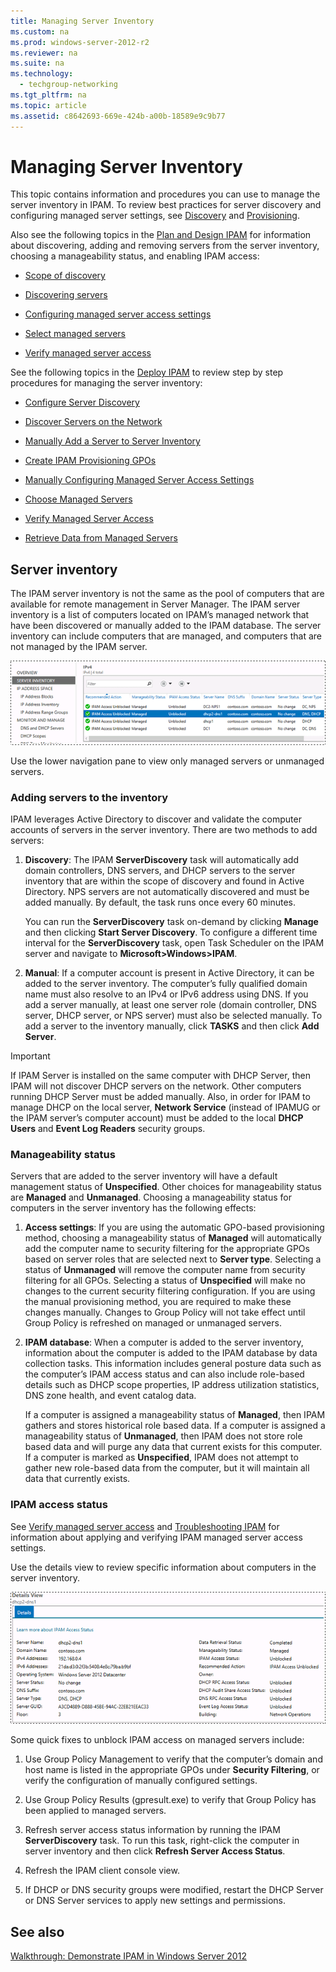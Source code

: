 ```yaml
---
title: Managing Server Inventory
ms.custom: na
ms.prod: windows-server-2012-r2
ms.reviewer: na
ms.suite: na
ms.technology: 
  - techgroup-networking
ms.tgt_pltfrm: na
ms.topic: article
ms.assetid: c8642693-669e-424b-a00b-18589e9c9b77
---
```

# Managing Server Inventory
This topic contains information and procedures you can use to manage the server inventory in IPAM. To review best practices for server discovery and configuring managed server settings, see [Discovery](../Topic/Best-Practices.md#discovery) and [Provisioning](../Topic/Best-Practices.md#provisioning).  
  
Also see the following topics in the [Plan and Design IPAM](../Topic/Plan-and-Design-IPAM.md) for information about discovering, adding and removing servers from the server inventory, choosing a manageability status, and enabling IPAM access:  
  
-   [Scope of discovery](../Topic/Getting-Started-with-IPAM.md#scope_of_discovery)  
  
-   [Discovering servers](../Topic/Getting-Started-with-IPAM.md#discoverying_servers)  
  
-   [Configuring managed server access settings](../Topic/Getting-Started-with-IPAM.md#configure_method)  
  
-   [Select managed servers](../Topic/Getting-Started-with-IPAM.md#select_managed_servers)  
  
-   [Verify managed server access](../Topic/Getting-Started-with-IPAM.md#verify_access)  
  
See the following topics in the [Deploy IPAM](../Topic/Deploy-IPAM.md) to review step by step procedures for managing the server inventory:  
  
-   [Configure Server Discovery](../Topic/Configure-Server-Discovery.md)  
  
-   [Discover Servers on the Network](../Topic/Discover-Servers-on-the-Network.md)  
  
-   [Manually Add a Server to Server Inventory](../Topic/Manually-Add-a-Server-to-Server-Inventory.md)  
  
-   [Create IPAM Provisioning GPOs](../Topic/Create-IPAM-Provisioning-GPOs.md)  
  
-   [Manually Configuring Managed Server Access Settings](../Topic/Manually-Configuring-Managed-Server-Access-Settings.md)  
  
-   [Choose Managed Servers](../Topic/Choose-Managed-Servers.md)  
  
-   [Verify Managed Server Access](../Topic/Verify-Managed-Server-Access.md)  
  
-   [Retrieve Data from Managed Servers](../Topic/Retrieve-Data-from-Managed-Servers.md)  
  
## Server inventory  
The IPAM server inventory is not the same as the pool of computers that are available for remote management in Server Manager.  The IPAM server inventory is a list of computers located on IPAM’s managed network that have been discovered or manually added to the IPAM database. The server inventory can include computers that are managed, and computers that are not managed by the IPAM server.  
  
![](../Image/IPAM_svr-inventory.gif)  
  
Use the lower navigation pane to view only managed servers or unmanaged servers.  
  
### Adding servers to the inventory  
IPAM leverages Active Directory to discover and validate the computer accounts of servers in the server inventory. There are two methods to add servers:  
  
1.  **Discovery**: The IPAM **ServerDiscovery** task will automatically add domain controllers, DNS servers, and DHCP servers to the server inventory that are within the scope of discovery and found in Active Directory. NPS servers are not automatically discovered and must be added manually. By default, the task runs once every 60 minutes.  
  
    You can run the **ServerDiscovery** task on\-demand by clicking **Manage** and then clicking **Start Server Discovery**. To configure a different time interval for the **ServerDiscovery** task, open Task Scheduler on the IPAM server and navigate to **Microsoft>Windows>IPAM**.  
  
2.  **Manual**: If a computer account is present in Active Directory, it can be added to the server inventory. The computer’s fully qualified domain name must also resolve to an IPv4 or IPv6 address using DNS. If you add a server manually, at least one server role \(domain controller, DNS server, DHCP server, or NPS server\) must also be selected manually. To add a server to the inventory manually, click **TASKS** and then click **Add Server**.  
  
> [!IMPORTANT]  
> If IPAM Server is installed on the same computer with DHCP Server, then IPAM will not discover DHCP servers on the network. Other computers running DHCP Server must be added manually. Also, in order for IPAM to manage DHCP on the local server, **Network Service** \(instead of IPAMUG or the IPAM server’s computer account\) must be added to the local **DHCP Users** and **Event Log Readers** security groups.  
  
### Manageability status  
Servers that are added to the server inventory will have a default management status of **Unspecified**. Other choices for manageability status are **Managed** and **Unmanaged**. Choosing a manageability status for computers in the server inventory has the following effects:  
  
1.  **Access settings**: If you are using the automatic GPO\-based provisioning method, choosing a manageability status of **Managed** will automatically add the computer name to security filtering for the appropriate GPOs based on server roles that are selected next to **Server type**. Selecting a status of **Unmanaged** will remove the computer name from security filtering for all GPOs. Selecting a status of **Unspecified** will make no changes to the current security filtering configuration. If you are using the manual provisioning method, you are required to make these changes manually. Changes to Group Policy will not take effect until Group Policy is refreshed on managed or unmanaged servers.  
  
2.  **IPAM database**: When a computer is added to the server inventory, information about the computer is added to the IPAM database by data collection tasks. This information includes general posture data such as the computer’s IPAM access status and can also include role\-based details such as DHCP scope properties, IP address utilization statistics, DNS zone health, and event catalog data.  
  
    If a computer is assigned a manageability status of **Managed**, then IPAM gathers and stores historical role based data. If a computer is assigned a manageability status of **Unmanaged**, then IPAM does not store role based data and will purge any data that current exists for this computer. If a computer is marked as **Unspecified**, IPAM does not attempt to gather new role\-based data from the computer, but it will maintain all data that currently exists.  
  
### IPAM access status  
See [Verify managed server access](../Topic/Getting-Started-with-IPAM.md#verify_access) and [Troubleshooting IPAM](../Topic/Troubleshooting-IPAM.md) for information about applying and verifying IPAM managed server access settings.  
  
Use the details view to review specific information about computers in the server inventory.  
  
![](../Image/IPAM_inv-details.gif)  
  
Some quick fixes to unblock IPAM access on managed servers include:  
  
1.  Use Group Policy Management to verify that the computer’s domain and host name is listed in the appropriate GPOs under **Security Filtering**, or verify the configuration of manually configured settings.  
  
2.  Use Group Policy Results \(gpresult.exe\) to verify that Group Policy has been applied to managed servers.  
  
3.  Refresh server access status information by running the IPAM **ServerDiscovery** task. To run this task, right\-click the computer in server inventory and then click **Refresh Server Access Status**.  
  
4.  Refresh the IPAM client console view.  
  
5.  If DHCP or DNS security groups were modified, restart the DHCP Server or DNS Server services to apply new settings and permissions.  
  
## See also  
[Walkthrough: Demonstrate IPAM in Windows Server 2012](../Topic/Walkthrough--Demonstrate-IPAM-in-Windows-Server-2012.md)  
  
